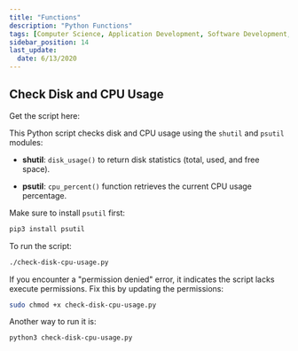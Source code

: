 ```yaml
---
title: "Functions"
description: "Python Functions"
tags: [Computer Science, Application Development, Software Development, Python]
sidebar_position: 14
last_update:
  date: 6/13/2020
---
```



## Check Disk and CPU Usage 


Get the script here: 

This Python script checks disk and CPU usage using the `shutil` and `psutil` modules:

- **shutil**: `disk_usage()` to return disk statistics (total, used, and free space).
  
- **psutil**: `cpu_percent()` function retrieves the current CPU usage percentage.

Make sure to install `psutil` first:

```python
pip3 install psutil 
```

To run the script:

```bash
./check-disk-cpu-usage.py
```

If you encounter a "permission denied" error, it indicates the script lacks execute permissions. Fix this by updating the permissions:

```bash
sudo chmod +x check-disk-cpu-usage.py
```

Another way to run it is:

```bash
python3 check-disk-cpu-usage.py
```

